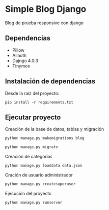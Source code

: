 # Simple Blog Django

Blog de prueba responsive con django

## Dependencias

* Pillow
* Allauth
* Dajngo 4.0.3
* Tinymce

## Instalación de dependencias

Desde la raíz del proyecto:

```
pip install -r requirements.txt
```

## Ejecutar proyecto

Creación de la base de datos, tablas y migración

```python
python manage.py makemigrations blog
```

```python
python manage.py migrate
```

Creación de categorías

```python
python manage.py loaddata data.json
```

Cración de usuario administrador

```python
python manage.py createsuperuser
```

Ejecución del proyecto

```python
python manage.py runserver
```
